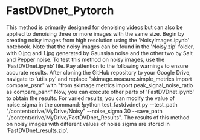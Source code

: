 # FastDVDnet_Pytorch
This method is primarily designed for denoising videos but can also be applied to denoising three or more images with the same size. Begin by creating noisy images from high resolution using the 'NoisyImages.ipynb' notebook. Note that the noisy images can be found in the 'Noisy.zip' folder, with 0.jpg and 1.jpg generated by Gaussian noise and the other two by Salt and Pepper noise.
To test this method on noisy images, use the 'FastDVDnet.ipynb' file. Pay attention to the following warnings to ensure accurate results. After cloning the GitHub repository to your Google Drive, navigate to 'utils.py' and replace "skimage.measure.simple_metrics import compare_psnr" with "from skimage.metrics import peak_signal_noise_ratio as compare_psnr." Now, you can execute other parts of 'FastDVDnet.ipynb' to obtain the results.
For varied results, you can modify the value of noise_sigma in the command: !python test_fastdvdnet.py --test_path "/content/drive/MyDrive/Noisy" --noise_sigma 30 --save_path "/content/drive/MyDrive/FastDVDnet_Results". The results of this method on noisy images with different values of noise sigma are stored in 'FastDVDnet_results.zip'.
